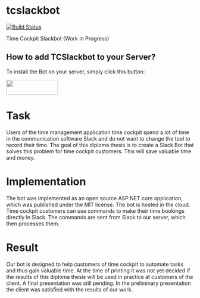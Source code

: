# tcslackbot
[![Build Status](https://timecockpit.visualstudio.com/tcslackbot/_apis/build/status/software-architects.tcslackbot?branchName=master)](https://timecockpit.visualstudio.com/tcslackbot/_build/latest?definitionId=39&branchName=master)

Time Cockpit Slackbot (Work in Progress)

## How to add TCSlackbot to your Server?
To install the Bot on your server, simply click this button:

<a href="https://slack.com/oauth/authorize?scope=commands,bot&client_id=645682850067.645685522130">
  <img alt=""Add to Slack"" height="40" width="139" src="https://platform.slack-edge.com/img/add_to_slack.png" srcset="https://platform.slack-edge.com/img/add_to_slack.png 1x, https://platform.slack-edge.com/img/add_to_slack@2x.png 2x" />
</a>

# Task
Users of the time management application time cockpit spend a lot of time in the communication software Slack and do not want to change the tool to record their time. The goal of this diploma thesis is to create a Slack Bot that solves this problem for time cockpit customers. This will save valuable time and money.

# Implementation
The bot was implemented as an open source ASP.NET core application, which was published under the MIT license. The bot is hosted in the cloud.  Time cockpit customers can use commands to make their time bookings directly in Slack. The commands are sent from Slack to our server, which then processes them.

# Result
Our bot is designed to help customers of time cockpit to automate tasks and thus gain valuable time. At the time of printing it was not yet decided if the results of this diploma thesis will be used in practice at customers of the client. A final presentation was still pending. In the preliminary presentation the client was satisfied with the results of our work.
